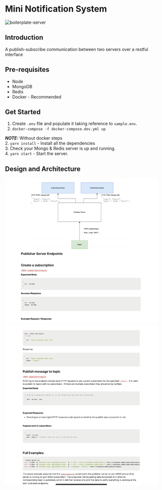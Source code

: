 # **Mini Notification System**

<img src="https://socialify.git.ci/hrahul2605/express-mongo-starter/image?description=1&forks=1&issues=1&language=1&owner=1&stargazers=1&theme=Dark" alt="boilerplate-server" width="640" height="320" />

## Introduction
A publish-subscribe communication between two servers over a restful interface

## Pre-requisites

* Node
* MongoDB
* Redis
* Docker - Recommended

## Get Started

1. Create `.env` file and populate it taking reference to `sample.env`.
2. `docker-compose -f docker-compose.dev.yml up` 

***NOTE:*** Without docker steps  
2. `yarn install` - Install all the dependencies  
3. Check your Mongo & Redis server is up and running.  
4. `yarn start` - Start the server.  


## Design and Architecture
![Docs page 1](./images/docs.png)
![Docs page 2](./images/docs2.png)